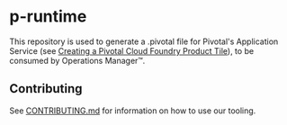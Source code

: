 # p-runtime

This repository is used to generate a .pivotal file for Pivotal's Application
Service (see [Creating a Pivotal Cloud Foundry Product
Tile](https://docs.pivotal.io/partners/creating.html)), to be consumed by
Operations Manager&trade;.

## Contributing

See [CONTRIBUTING.md](https://github.com/pivotal-cf/p-runtime/blobs/master/CONTRIBUTING.md) for information on how to use our tooling.
